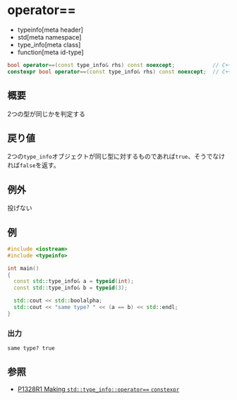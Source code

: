 # operator==
* typeinfo[meta header]
* std[meta namespace]
* type_info[meta class]
* function[meta id-type]

```cpp
bool operator==(const type_info& rhs) const noexcept;            // C++20まで
constexpr bool operator==(const type_info& rhs) const noexcept;  // C++23から
```

## 概要
2つの型が同じかを判定する


## 戻り値
2つの`type_info`オブジェクトが同じ型に対するものであれば`true`、そうでなければ`false`を返す。


## 例外
投げない


## 例
```cpp example
#include <iostream>
#include <typeinfo>

int main()
{
  const std::type_info& a = typeid(int);
  const std::type_info& b = typeid(3);

  std::cout << std::boolalpha;
  std::cout << "same type? " << (a == b) << std::endl;
}
```

### 出力
```
same type? true
```

## 参照
- [P1328R1 Making `std::type_info::operator==` `constexpr`](http://www.open-std.org/jtc1/sc22/wg21/docs/papers/2021/p1328r1.html)
